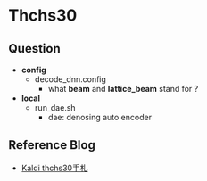 # Thchs30
## Question
- **config**
    - decode_dnn.config
        - what **beam** and **lattice_beam** stand for ?
- **local**
    - run_dae.sh
        - dae: denosing auto encoder



## Reference Blog
- [Kaldi thchs30手札][1]




[1]:http://pelhans.com/tags/#Kaldi